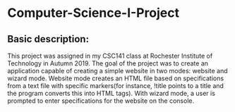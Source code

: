 # Computer-Science-I-Project

## Basic description:
This project was assigned in my CSC141 class at Rochester Institute of Technology in Autumn 2019. The goal of the project was to create an application capable of creating a simple website in two modes: website and wizard mode. Website mode creates an HTML file based on specifications from a text file with specific markers(for instance, !title points to a title and the program converts this into HTML tags). With wizard mode, a user is prompted to enter specifications for the website on the console.
